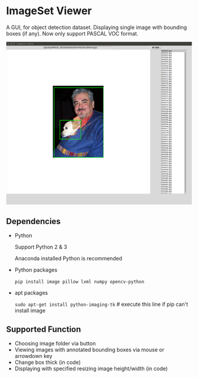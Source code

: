 # ImageSet Viewer

A GUI, for object detection dataset. Displaying single image with bounding boxes (if any). Now only support PASCAL VOC format.

![](./screenshot.png)

## Dependencies

- Python

    Support Python 2 & 3

    Anaconda installed Python is recommended

- Python packages

    `pip install image pillow lxml numpy opencv-python`

- apt packages

    `sudo apt-get install python-imaging-tk` # execute this line if pip can't install image

## Supported Function
- Choosing image folder via button
- Viewing images with annotated bounding boxes via mouse or arrowdown key
- Change box thick (in code)
- Displaying with specified resizing image height/width (in code)

